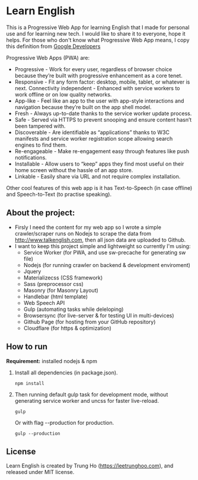 # Learn English
This is a Progressive Web App for learning English that I made for personal use and for learning new tech. I would like to share it to everyone, hope it helps.
For those who don't know what Progressive Web App means, I copy this definition from [Google Developers](https://developers.google.com/web/fundamentals/getting-started/your-first-progressive-web-app/)

Progressive Web Apps (PWA) are:

- Progressive - Work for every user, regardless of browser choice because they’re built with progressive enhancement as a core tenet.
- Responsive - Fit any form factor: desktop, mobile, tablet, or whatever is next.
Connectivity independent - Enhanced with service workers to work offline or on low quality networks.
- App-like - Feel like an app to the user with app-style interactions and navigation because they’re built on the app shell model.
- Fresh - Always up-to-date thanks to the service worker update process.
- Safe - Served via HTTPS to prevent snooping and ensure content hasn’t been tampered with.
- Discoverable - Are identifiable as “applications” thanks to W3C manifests and service worker registration scope allowing search engines to find them.
- Re-engageable - Make re-engagement easy through features like push notifications.
- Installable - Allow users to “keep” apps they find most useful on their home screen without the hassle of an app store.
- Linkable - Easily share via URL and not require complex installation.

Other cool features of this web app is it has Text-to-Speech (in case offline) and Speech-to-Text (to practise speaking).

## About the project:
- Firsly I need the content for my web app so I wrote a simple crawler/scraper runs on Nodejs to scrape the data from <http://www.talkenglish.com>, then all json data are uploaded to Github.
- I want to keep this project simple and lightweight so currently I'm using: 
	- Service Worker (for PWA, and use sw-precache for generating sw file)
	- Nodejs (for running crawler on backend & development enviroment)
	- Jquery
	- Materializecss (CSS framework) 
	- Sass (preprocessor css) 
	- Masonry (for Masonry Layout)
	- Handlebar (html template)
	- Web Speech API
	- Gulp (automating tasks while deleloping)
	- Browsersync (for live-server & for testing UI in multi-devices)
	- Github Page (for hosting from your GitHub repository)
	- Cloudflare (for https & optimization) 

## How to run
__Requirement:__ installed nodejs & npm

1. Install all dependencies (in package.json).
	```
	npm install
	```

2. Then running default gulp task for development mode, without generating service worker and uncss for faster live-reload.
	```
	gulp
	```

	Or with flag --production for production.

	```
	gulp --production
	```

## License

Learn English is created by Trung Ho (<https://leetrunghoo.com>), and released under MIT license.